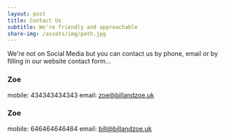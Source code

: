 ```yaml
---
layout: post
title: Contact Us
subtitle: We're friendly and approachable
share-img: /assets/img/path.jpg
---
```


We're not on Social Media but you can contact us by phone, email or by filling in our website contact form...

### Zoe
mobile: 434343434343
email: zoe@billandzoe.uk

### Zoe
mobile: 646464646464
email: bill@billandzoe.uk



